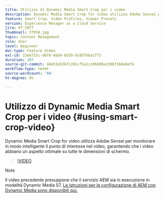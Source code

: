 ```yaml
---
title: Utilizzo di Dynamic Media Smart Crop per i video
description: Dynamic Media Smart Crop for video utilizza Adobe Sensei per monitorare in modo intelligente il punto di interesse nel video, garantendo che i video abbiano un aspetto ottimale su tutte le dimensioni di schermo.
feature: Smart Crop, Video Profiles, Viewer Presets
version: Experience Manager as a Cloud Service
jira: KT-5977
thumbnail: 37958.jpg
topic: Content Management
role: User
level: Beginner
doc-type: Feature Video
exl-id: 15eb725c-d6f6-4ab9-8d39-dc05fbba1ff3
duration: 397
source-git-commit: 48433a5367c281cf5a1c106b08a1306f1b0e8ef4
workflow-type: tm+mt
source-wordcount: '94'
ht-degree: 0%

---
```


# Utilizzo di Dynamic Media Smart Crop per i video {#using-smart-crop-video}

Dynamic Media Smart Crop for video utilizza Adobe Sensei per monitorare in modo intelligente il punto di interesse nel video, garantendo che i video abbiano un aspetto ottimale su tutte le dimensioni di schermo.

>[!VIDEO](https://video.tv.adobe.com/v/326470?quality=12&learn=on&captions=ita)

>[!NOTE]
>
>Il video precedente presuppone che il servizio AEM sia in esecuzione in modalità Dynamic Media S7. [Le istruzioni per la configurazione di AEM con Dynamic Media sono disponibili qui.](https://experienceleague.adobe.com/docs/experience-manager-cloud-service/assets/dynamicmedia/config-dm.html?lang=it)
